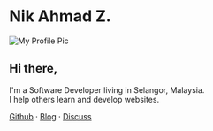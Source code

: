 # Nik Ahmad Z.

![My Profile Pic](https://avatars0.githubusercontent.com/u/7868782?v=4&s=160)

## Hi there,
I'm a Software Developer living in Selangor, Malaysia.  
I help others learn and develop websites.

[Github][1] &middot; [Blog][2] &middot; [Discuss][3]

[1]:https://github.com/nikahmadz "Open my Github Profile"
[2]:https://nikahmadz.blogspot.com "Visit my Blog"
[3]:https://github.com/nikahmadz/nikahmadz.github.io/discussions
